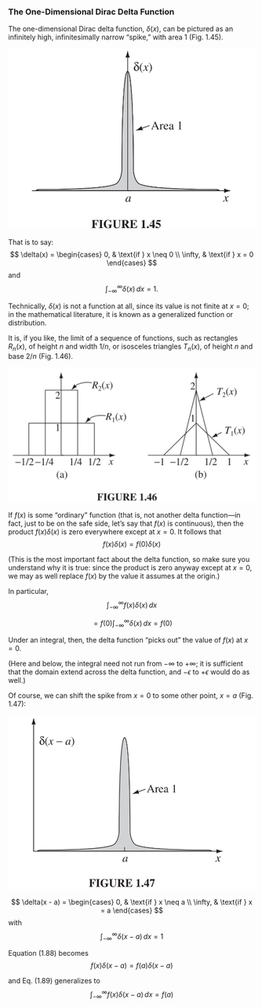 
### The One-Dimensional Dirac Delta Function  

The one-dimensional Dirac delta function, $\delta(x)$, can be pictured as an infinitely high, infinitesimally narrow “spike,” with area 1 (Fig. 1.45). 

![Figure 1.45](Figs/FIGURE%201.45.png)

That is to say:  
$$
\delta(x) =
\begin{cases} 
0, & \text{if } x \neq 0 \\ 
\infty, & \text{if } x = 0 
\end{cases}
$$
and
$$
\int_{-\infty}^{\infty} \delta(x) \, dx = 1.
$$

Technically, $\delta(x)$ is not a function at all, since its value is not finite at $x = 0$; in the mathematical literature, it is known as a generalized function or distribution. 

It is, if you like, the limit of a sequence of functions, such as rectangles $R_n(x)$, of height $n$ and width $1/n$, or isosceles triangles $T_n(x)$, of height $n$ and base $2/n$ (Fig. 1.46).  

![Figure 1.46](Figs/FIGURE%201.46.png)

If $f(x)$ is some “ordinary” function (that is, not another delta function—in fact, just to be on the safe side, let’s say that $f(x)$ is continuous), then the product $f(x) \delta(x)$ is zero everywhere except at $x = 0$. It follows that  
$$
f(x) \delta(x) = f(0) \delta(x) \tag{1.88}
$$

(This is the most important fact about the delta function, so make sure you understand why it is true: since the product is zero anyway except at $x = 0$, we may as well replace $f(x)$ by the value it assumes at the origin.) 

In particular,  
$$
\int_{-\infty}^{\infty} f(x) \delta(x) \, dx
$$

$$
= f(0) \int_{-\infty}^{\infty} \delta(x) \, dx = f(0) \tag{1.89}
$$

Under an integral, then, the delta function “picks out” the value of $f(x)$ at $x = 0$. 

(Here and below, the integral need not run from $-\infty$ to $+\infty$; it is sufficient that the domain extend across the delta function, and $-\epsilon$ to $+\epsilon$ would do as well.)  

Of course, we can shift the spike from $x = 0$ to some other point, $x = a$ (Fig. 1.47):  

![Figure 1.47](Figs/FIGURE%201.47.png)

$$
\delta(x - a) =
\begin{cases} 
0, & \text{if } x \neq a \\ 
\infty, & \text{if } x = a 
\end{cases}
$$
with  
$$
\int_{-\infty}^{\infty} \delta(x - a) \, dx = 1
$$

Equation (1.88) becomes  
$$
f(x) \delta(x - a) = f(a) \delta(x - a)
$$

and Eq. (1.89) generalizes to  
$$
\int_{-\infty}^{\infty} f(x) \delta(x - a) \, dx = f(a)
$$